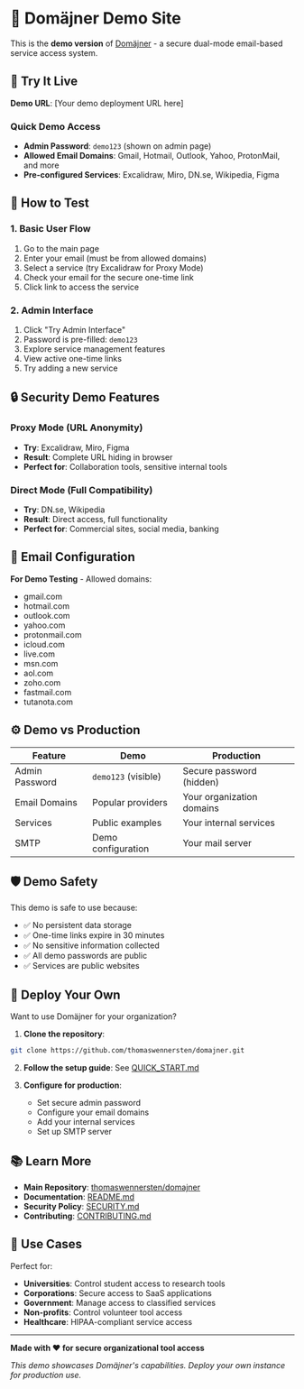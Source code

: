 # 🎯 Domäjner Demo Site

This is the **demo version** of [Domäjner](https://github.com/thomaswennersten/domajner) - a secure dual-mode email-based service access system.

## 🚀 Try It Live

**Demo URL**: [Your demo deployment URL here]

### Quick Demo Access
- **Admin Password**: `demo123` (shown on admin page)
- **Allowed Email Domains**: Gmail, Hotmail, Outlook, Yahoo, ProtonMail, and more
- **Pre-configured Services**: Excalidraw, Miro, DN.se, Wikipedia, Figma

## 🎯 How to Test

### 1. Basic User Flow
1. Go to the main page
2. Enter your email (must be from allowed domains)
3. Select a service (try Excalidraw for Proxy Mode)
4. Check your email for the secure one-time link
5. Click link to access the service

### 2. Admin Interface
1. Click "Try Admin Interface" 
2. Password is pre-filled: `demo123`
3. Explore service management features
4. View active one-time links
5. Try adding a new service

## 🔒 Security Demo Features

### Proxy Mode (URL Anonymity)
- **Try**: Excalidraw, Miro, Figma
- **Result**: Complete URL hiding in browser
- **Perfect for**: Collaboration tools, sensitive internal tools

### Direct Mode (Full Compatibility)  
- **Try**: DN.se, Wikipedia
- **Result**: Direct access, full functionality
- **Perfect for**: Commercial sites, social media, banking

## 📧 Email Configuration

**For Demo Testing** - Allowed domains:
- gmail.com
- hotmail.com  
- outlook.com
- yahoo.com
- protonmail.com
- icloud.com
- live.com
- msn.com
- aol.com
- zoho.com
- fastmail.com
- tutanota.com

## ⚙️ Demo vs Production

| Feature | Demo | Production |
|---------|------|------------|
| Admin Password | `demo123` (visible) | Secure password (hidden) |
| Email Domains | Popular providers | Your organization domains |
| Services | Public examples | Your internal services |
| SMTP | Demo configuration | Your mail server |

## 🛡️ Demo Safety

This demo is safe to use because:
- ✅ No persistent data storage
- ✅ One-time links expire in 30 minutes
- ✅ No sensitive information collected
- ✅ All demo passwords are public
- ✅ Services are public websites

## 🚀 Deploy Your Own

Want to use Domäjner for your organization?

1. **Clone the repository**:
```bash
git clone https://github.com/thomaswennersten/domajner.git
```

2. **Follow the setup guide**: See [QUICK_START.md](https://github.com/thomaswennersten/domajner/blob/main/QUICK_START.md)

3. **Configure for production**:
   - Set secure admin password
   - Configure your email domains  
   - Add your internal services
   - Set up SMTP server

## 📚 Learn More

- **Main Repository**: [thomaswennersten/domajner](https://github.com/thomaswennersten/domajner)
- **Documentation**: [README.md](https://github.com/thomaswennersten/domajner/blob/main/README.md)
- **Security Policy**: [SECURITY.md](https://github.com/thomaswennersten/domajner/blob/main/SECURITY.md)
- **Contributing**: [CONTRIBUTING.md](https://github.com/thomaswennersten/domajner/blob/main/CONTRIBUTING.md)

## 🎯 Use Cases

Perfect for:
- **Universities**: Control student access to research tools
- **Corporations**: Secure access to SaaS applications  
- **Government**: Manage access to classified services
- **Non-profits**: Control volunteer tool access
- **Healthcare**: HIPAA-compliant service access

---

**Made with ❤️ for secure organizational tool access**

*This demo showcases Domäjner's capabilities. Deploy your own instance for production use.*